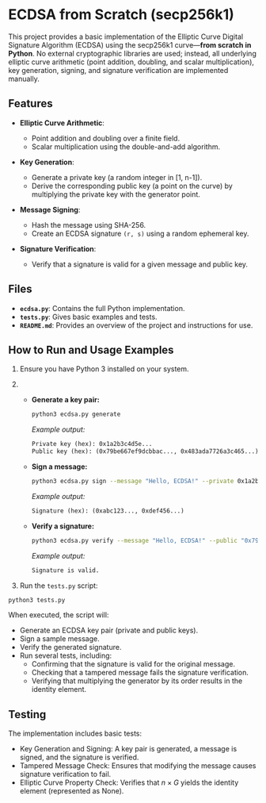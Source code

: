 # ECDSA from Scratch (secp256k1)

This project provides a basic implementation of the Elliptic Curve Digital Signature Algorithm (ECDSA) using the secp256k1 curve—**from scratch in Python**. No external cryptographic libraries are used; instead, all underlying elliptic curve arithmetic (point addition, doubling, and scalar multiplication), key generation, signing, and signature verification are implemented manually.

## Features

- **Elliptic Curve Arithmetic**:
  - Point addition and doubling over a finite field.
  - Scalar multiplication using the double-and-add algorithm.

- **Key Generation**:
  - Generate a private key (a random integer in [1, n-1]).
  - Derive the corresponding public key (a point on the curve) by multiplying the private key with the generator point.

- **Message Signing**:
  - Hash the message using SHA-256.
  - Create an ECDSA signature `(r, s)` using a random ephemeral key.

- **Signature Verification**:
  - Verify that a signature is valid for a given message and public key.

## Files

- **`ecdsa.py`**: Contains the full Python implementation.
- **`tests.py`**: Gives basic examples and tests.
- **`README.md`**: Provides an overview of the project and instructions for use.

## How to Run and Usage Examples

1. Ensure you have Python 3 installed on your system.
2. - **Generate a key pair:**

      ```bash
      python3 ecdsa.py generate
      ```

      *Example output:*

      ```txt
      Private key (hex): 0x1a2b3c4d5e...
      Public key (hex): (0x79be667ef9dcbbac..., 0x483ada7726a3c465...)
      ```

   - **Sign a message:**

      ```bash
      python3 ecdsa.py sign --message "Hello, ECDSA!" --private 0x1a2b3c4d5e...
      ```

      *Example output:*

      ```txt
      Signature (hex): (0xabc123..., 0xdef456...)
      ```

   - **Verify a signature:**

      ```bash
      python3 ecdsa.py verify --message "Hello, ECDSA!" --public "0x79be667ef9dcbbac...,0x483ada7726a3c465..." --signature "0xabc123...,0xdef456..."
      ```

      *Example output:*

      ```txt
      Signature is valid.
      ```

3. Run the `tests.py` script:

  ```bash
  python3 tests.py
  ```

When executed, the script will:

- Generate an ECDSA key pair (private and public keys).
- Sign a sample message.
- Verify the generated signature.
- Run several tests, including:
  - Confirming that the signature is valid for the original message.
  - Checking that a tampered message fails the signature verification.
  - Verifying that multiplying the generator by its order results in the identity element.

## Testing

The implementation includes basic tests:

- Key Generation and Signing: A key pair is generated, a message is signed, and the signature is verified.
- Tampered Message Check: Ensures that modifying the message causes signature verification to fail.
- Elliptic Curve Property Check: Verifies that $n \times G$ yields the identity element (represented as None).
